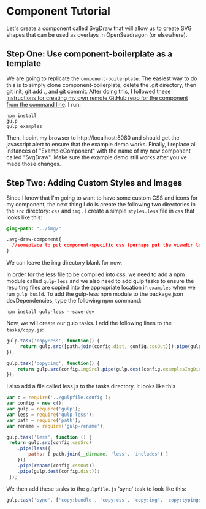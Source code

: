 # Component Tutorial

Let's create a component called SvgDraw that will allow us to create SVG shapes that can be used as overlays in OpenSeadragon \(or elsewhere\).

## Step One: Use component-boilerplate as a template

We are going to replicate the `component-boilerplate`.  The easiest way to do this is to simply clone component-boilerplate, delete the .git directory, then git init, git add ., and git commit.  After doing this, I followed [these instructions for creating my own remote GitHub repo for the component from the command line](https://help.github.com/articles/adding-an-existing-project-to-github-using-the-command-line/).  I run:

```
npm install
gulp
gulp examples
```

Then, I point my browser to http:\/\/localhost:8080 and should get the javascript alert to ensure that the example demo works.  Finally, I replace all instances of "ExampleComponent" with the name of my new component called "SvgDraw".  Make sure the example demo still works after you've made those changes.

## Step Two: Adding Custom Styles and Images

Since I know that I'm going to want to have some custom CSS and icons for my component, the next thing I do is create the following two  directories in the `src` directory: `css` and `img` .  I create a simple `styles.less` file in `css` that looks like this:

```css
@img-path: "../img/" 

.svg-draw-component{
  //someplace to put component-specific css (perhaps put the viewdir logo here?)
}
```

We can leave the img directory blank for now.

In order for the less file to be compiled into css, we need to add a npm module called `gulp-less` and we also need to add gulp tasks to ensure the resulting files are copied into the appropriate location in `examples` when we run `gulp build`.  To add the gulp-less npm module to the package.json devDependencies, type the following npm command:

```
npm install gulp-less --save-dev
```

Now, we will create our gulp tasks.  I add the following lines to the `tasks/copy.js`:

```js
gulp.task('copy:css', function() {
     return gulp.src([path.join(config.dist, config.cssOut)]).pipe(gulp.dest(config.examplesCssDir)); 
});

gulp.task('copy:img', function() {
    return gulp.src(config.imgSrc).pipe(gulp.dest(config.examplesImgDir));
});
```

I also add a file called less.js to the tasks directory.  It looks like this

```js
var c = require('../gulpfile.config');
var config = new c();
var gulp = require('gulp');
var less = require('gulp-less');
var path = require('path');
var rename = require('gulp-rename');

gulp.task('less', function () {
 return gulp.src(config.cssSrc) 
    .pipe(less({ 
        paths: [ path.join(__dirname, 'less', 'includes') ]    
    })) 
    .pipe(rename(config.cssOut)) 
    .pipe(gulp.dest(config.dist));
 });
```

We then add these tasks to the `gulpfile.js` 'sync' task to look like this:

```js
gulp.task('sync', ['copy:bundle', 'copy:css', 'copy:img', 'copy:typings']);
```

